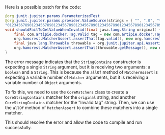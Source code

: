 Here is a possible patch for the code:
```java
@org.junit.jupiter.params.ParameterizedTest
@org.junit.jupiter.params.provider.ValueSource(strings = { "", ".0", "*", "ê", "-my-tag", // @checkstyle LineLengthCheck (1 line)
"0123456789012345678901234567890123456789012345678901234567890123456789012345678901234567890123456789012345678901234567890123456789012345678901234567890123456789012345678901234567890123456789012345678901234567890123456789012345678901234567890123456789012345678901234567890123456789012345678901234567890123456789012345678" })
void shouldFailToGetValueWhenInvalid(final java.lang.String original) {
    final com.artipie.docker.Tag.Valid tag = new com.artipie.docker.Tag.Valid(original);
    org.hamcrest.MatcherAssert.assertThat(tag.valid(), new org.hamcrest.core.IsEqual<>(false));
    final java.lang.Throwable throwable = org.junit.jupiter.api.Assertions.assertThrows(com.artipie.docker.error.InvalidTagNameException.class, tag::value);
    org.hamcrest.MatcherAssert.assertThat(throwable.getMessage(), new org.hamcrest.MatcherAssert.CoreMatchers.<java.lang.String>allOf(new org.hamcrest.core.StringContains.CoreStringContains(original), new org.hamcrest.core.StringContains.CoreStringContains("Invalid tag")));
}
```
The error message indicates that the `StringContains` constructor is expecting a single `String` argument, but it is receiving two arguments: a `boolean` and a `String`. This is because the `allOf` method of `MatcherAssert` is expecting a variable number of `Matcher` arguments, but it is receiving a variable number of `Object` arguments.

To fix this, we need to use the `CoreMatchers` class to create a `CoreStringContains` matcher for the `original` string, and another `CoreStringContains` matcher for the "Invalid tag" string. Then, we can use the `allOf` method of `MatcherAssert` to combine these matchers into a single matcher.

This should resolve the error and allow the code to compile and run successfully.